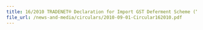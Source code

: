 ```yaml
---
title: 16/2010 TRADENET® Declaration for Import GST Deferment Scheme (“IGDS”)
file_url: /news-and-media/circulars/2010-09-01-Circular162010.pdf
---
```

